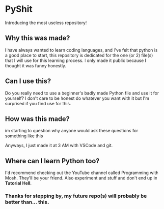 # PyShit
Introducing the most useless repository!

## Why this was made?
I have always wanted to learn coding languages, and I've felt that python is a good place to start, this repository is dedicated for the one (or 2) file(s) that I will use for this learning process.
I only made it public because I thought it was funny honestly.

## Can I use this?
Do you really need to use a beginner's badly made Python file and use it for yourself? I don't care to be honest do whatever you want with it but I'm surprised if you find use for this.

## How was this made?
im starting to question why anyone would ask these questions for something like this 

Anyways, I just made it at 3 AM with VSCode and git.

## Where can I learn Python too?
I'd recommend checking out the YouTube channel called Programming with Mosh. They'll be your friend.
Also experiment and stuff and don't end up in **Tutorial Hell**.

### Thanks for stepping by, my future repo(s) will probably be better than... this.
